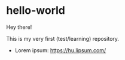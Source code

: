 # hello-world

Hey there!

This is my very first (test/learning) repository.

* Lorem ipsum: https://hu.lipsum.com/

